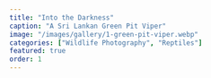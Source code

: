 ```yaml
---
title: "Into the Darkness"
caption: "A Sri Lankan Green Pit Viper"
image: "/images/gallery/1-green-pit-viper.webp"
categories: ["Wildlife Photography", "Reptiles"]
featured: true
order: 1
---
```

